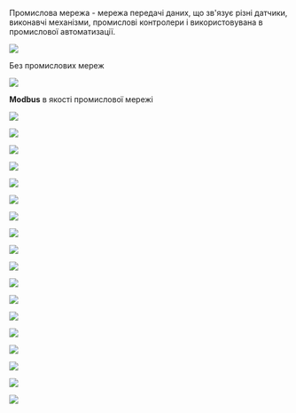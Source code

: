 Промислова мережа - мережа передачі даних, що зв'язує різні датчики, виконавчі механізми, промислові контролери і використовувана в промислової автоматизації.

![](media/9_02.jpg)

Без промислових мереж

![](media/9_04.jpg)

**Modbus** в якості промислової мережі

![](media/9_05.jpg)

![](media/9_07.jpg)

![](media/9_08.jpg)

![](media/9_09.jpg)

![](media/9_10.jpg)

![](media/9_11.jpg)

![](media/9_12_1.jpg)

![](media/9_12_2.jpg)

![](media/9_13.jpg)

![](media/9_14.jpg)

![](media/9_15_1.jpg)

![](media/9_15_2.jpg)

![](media/9_16.jpg)

![](media/9_17.jpg)

![](media/9_18.jpg)

![](media/9_19.jpg)

![](media/9_20.jpg)

![](media/9_21.jpg)